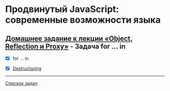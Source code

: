 # Продвинутый JavaScript: современные возможности языка
## [Домашнее задание к лекции «Object, Reflection и Proxy»](https://github.com/TomSG03/ajs-homeworks/tree/master/advanced) - Задача for ... in
- [x] for ... in
- [x] [Destructuring](https://github.com/TomSG03/Destructuring.git)



---
[Спискок задач](https://github.com/TomSG03/ajs-homeworks-list)
